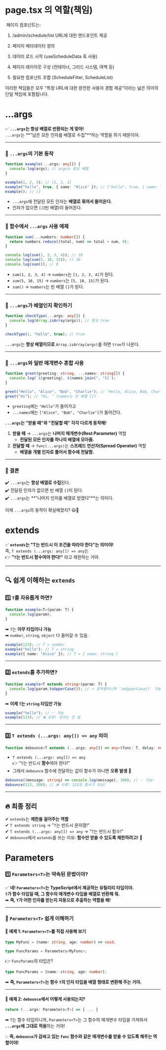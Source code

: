 # page.tsx 의 역할(책임)

 페이지 컴포넌트는:

1. /admin/schedule/list URL에 대한 엔드포인트 제공

2. 페이지 메타데이터 정의

3. 데이터 로드 시작 (useScheduleData 훅 사용)

4. 페이지 레이아웃 구성 (컨테이너, 그리드 시스템, 여백 등)

5. 필요한 컴포넌트 조합 (ScheduleFilter, ScheduleList)

이러한 책임들은 모두 "특정 URL에 대한 완전한 사용자 경험 제공"이라는 넓은 의미의 단일 책임에 포함됩니다.

# ...args 

✅ **`...args`는 항상 배열로 반환되는 게 맞아!**  
`...args`는 **"남은 모든 인자를 배열로 수집"**하는 역할을 하기 때문이야.

---

### **📌 `...args`의 기본 동작**

```ts
function example(...args: any[]) {
  console.log(args); // args는 항상 배열
}

example(1, 2, 3); // [1, 2, 3]
example("hello", true, { name: "Alice" }); // ["hello", true, { name: "Alice" }]
example(); // []
```

- `...args`에 전달된 모든 인자는 **배열로 묶여서 들어온다.**
- 인자가 없으면 `[]`(빈 배열)이 들어온다.

---

### **📌 함수에서 `...args` 사용 예제**

```ts
function sum(...numbers: number[]) {
  return numbers.reduce((total, num) => total + num, 0);
}

console.log(sum(1, 2, 3, 4)); // 10
console.log(sum(5, 10, 15)); // 30
console.log(sum()); // 0
```

- `sum(1, 2, 3, 4)` → `numbers`는 `[1, 2, 3, 4]`가 된다.
- `sum(5, 10, 15)` → `numbers`는 `[5, 10, 15]`가 된다.
- `sum()` → `numbers`는 빈 배열 `[]`가 된다.

---

### **📌 `...args`가 배열인지 확인하기**

```ts
function checkType(...args: any[]) {
  console.log(Array.isArray(args)); // 항상 true
}

checkType(1, "hello", true); // true
```

`...args`는 **항상 배열이므로** `Array.isArray(args)`를 하면 `true`가 나온다.

---

### **📌 `...args`와 일반 매개변수 혼합 사용**

```ts
function greet(greeting: string, ...names: string[]) {
  console.log(`${greeting}, ${names.join(", ")}`);
}

greet("Hello", "Alice", "Bob", "Charlie"); // "Hello, Alice, Bob, Charlie"
greet("Hi"); // "Hi, " (names는 빈 배열 [])
```

- `greeting`에는 `"Hello"`가 들어가고
- `...names`에는 `["Alice", "Bob", "Charlie"]`가 들어간다.

**`...args`는 "받을 때"와 "전달할 때" 각각 다르게 동작해!**

1. **받을 때** → `...args`는 **나머지 매개변수(Rest Parameter)** 역할
    - **전달된 모든 인자를 하나의 배열에 모아줌.**
2. **전달할 때** → `func(...args)`는 **스프레드 연산자(Spread Operator)** 역할
    - **배열을 개별 인자로 풀어서 함수에 전달함.**

---

### **🚀 결론**

✔️ `...args`는 **항상 배열로 수집**된다.  
✔️ 전달된 인자가 없으면 빈 배열 `[]`이 된다.  
✔️ `...args`는 **"나머지 인자를 배열로 받겠다"**는 의미다.

이제 `...args`의 동작이 확실해졌지? 😃🚀

# extends

✅ **`extends`는 "T는 반드시 이 조건을 따라야 한다"는 의미야!**  
즉, `T extends (...args: any[]) => any`는  
👉 **"`T`는 반드시 함수여야 한다!"** 라고 제한하는 거야.

---

## 🔍 **쉽게 이해하는 `extends`**

### 1️⃣ `T`를 자유롭게 하면?

```ts
function example<T>(param: T) {
  console.log(param);
}
```

➡ `T`는 **아무 타입이나 가능**  
➡ `number`, `string`, `object` 다 들어갈 수 있음.

```ts
example(123); // T = number
example("hello"); // T = string
example({ name: "Alice" }); // T = { name: string }
```

---

### 2️⃣ `extends`를 추가하면?

```ts
function example<T extends string>(param: T) {
  console.log(param.toUpperCase()); // 🔥 문자열이니까 `toUpperCase()` 가능!
}
```

➡ **이제 `T`는 `string` 타입만 가능**

```ts
example("hello"); // ✅ 가능
example(123); // ❌ 오류! 숫자는 안 됨
```

---

### 3️⃣ **`T extends (...args: any[]) => any` 의미**

```ts
function debounce<T extends (...args: any[]) => any>(func: T, delay: number) { ... }
```

- `T extends (...args: any[]) => any`  
    👉 "`T`는 반드시 **함수**여야 한다!"
- 그래서 `debounce` 함수에 전달하는 값이 함수가 아니면 **오류 발생** 🚨

```ts
debounce((message: string) => console.log(message), 300); // ✅ 가능!
debounce(123, 300); // ❌ 오류! 123은 함수가 아님!
```

---

## 🔥 **최종 정리**

✔ `extends`는 **제한을 걸어주는 역할**  
✔ `T extends string` → "`T`는 반드시 문자열!"  
✔ `T extends (...args: any[]) => any` → "`T`는 반드시 함수!"  
✔ `debounce`에서 `extends`를 쓰는 이유: **함수만 받을 수 있도록 제한하려고!** 🚀

# Parameters<T>

### **1️⃣ `Parameters<T>`는 약속된 문법이야?**

✅ **네! `Parameters<T>`는 TypeScript에서 제공하는 유틸리티 타입이야.**  
**`T`가 함수 타입일 때, 그 함수의 매개변수 타입을 배열로 반환해 줘.**  
➡ **즉, `T`가 어떤 인자를 받는지 자동으로 추출하는 역할을 해!**

---

### **📌 `Parameters<T>` 쉽게 이해하기**

#### **📌 예제 1: `Parameters<T>`를 직접 사용해 보기**

```ts
type MyFunc = (name: string, age: number) => void;

type FuncParams = Parameters<MyFunc>;
```

👉 `FuncParams`의 타입은?

```ts
type FuncParams = [name: string, age: number];
```

➡ **즉, `Parameters<T>`는 함수 `T`의 인자 타입을 배열 형태로 변환해 주는 거야.**

---

#### **📌 예제 2: `debounce`에서 어떻게 사용되는지?**

```ts
return (...args: Parameters<T>) => { ... }
```

➡ `T`는 함수 타입이니까, `Parameters<T>`는 그 함수의 매개변수 타입을 가져와서 **`...args`에 그대로 적용**하는 거야!

💡 **즉, `debounce`가 감싸고 있는 `func` 함수와 같은 매개변수를 받을 수 있도록 해주는 역할이야!**



#